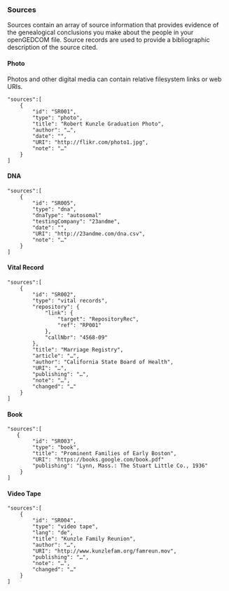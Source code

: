 ### Sources
Sources contain an array of source information that provides evidence of the genealogical conclusions you make about the people in your openGEDCOM file. Source records are used to provide a bibliographic description of the source cited.

#### Photo
Photos and other digital media can contain relative filesystem links or web URIs.

```
"sources":[
    {
        "id": "SR001",
        "type": "photo",
        "title": "Robert Kunzle Graduation Photo",
        "author": "…",
        "date": "",
        "URI": "http://flikr.com/photo1.jpg",
        "note": "…"
    }
]
 ```

#### DNA
```
"sources":[
    {
        "id": "SR005",
        "type": "dna",
        "dnaType": "autosomal"
        "testingCompany": "23andme",
        "date": "",
        "URI": "http://23andme.com/dna.csv",
        "note": "…"
    }
]
 ```

#### Vital Record
```
"sources":[
    {
        "id": "SR002",
        "type": "vital records",
        "repository": {
            "link": {
                "target": "RepositoryRec",
                "ref": "RP001"
            },
            "callNbr": "4568-09"
        },
        "title": "Marriage Registry",
        "article": "…",
        "author": "California State Board of Health",
        "URI": "…",
        "publishing": "…",
        "note": "…",
        "changed": "…"
    }
]
 ```

#### Book
```
"sources":[
   {
        "id": "SR003",
        "type": "book",
        "title": "Prominent Families of Early Boston",
        "URI": "https://books.google.com/book.pdf"
        "publishing": "Lynn, Mass.: The Stuart Little Co., 1936"
    }
]
 ```

#### Video Tape
```
"sources":[
    {
        "id": "SR004",
        "type": "video tape",
        "lang": "de",
        "title": "Kunzle Family Reunion",
        "author": "…",
        "URI": "http://www.kunzlefam.org/famreun.mov",
        "publishing": "…",
        "note": "…",
        "changed": "…"
    }
]
 ```

